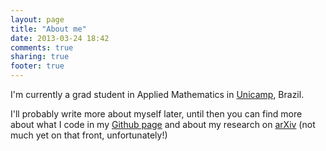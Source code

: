 ```yaml
---
layout: page
title: "About me"
date: 2013-03-24 18:42
comments: true
sharing: true
footer: true
---
```


I'm currently a grad student in Applied Mathematics in [Unicamp](http://www.unicamp.br/unicamp/?language=en), Brazil.

I'll probably write more about myself later, until then you can find more about what I code in my [Github page](https://github.com/andrioni/) and about my research on [arXiv](http://arxiv.org/find/cs/1/au:+Andrioni_A/0/1/0/all/0/1) (not much yet on that front, unfortunately!)
